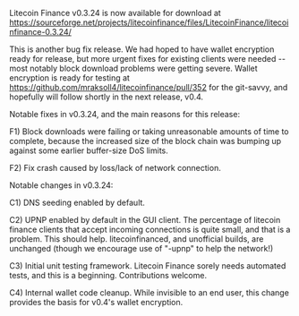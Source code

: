 Litecoin Finance v0.3.24 is now available for download at
https://sourceforge.net/projects/litecoinfinance/files/LitecoinFinance/litecoinfinance-0.3.24/

This is another bug fix release.  We had hoped to have wallet encryption ready for release, but more urgent fixes for existing clients were needed -- most notably block download problems were getting severe.  Wallet encryption is ready for testing at https://github.com/mraksoll4/litecoinfinance/pull/352 for the git-savvy, and hopefully will follow shortly in the next release, v0.4.

Notable fixes in v0.3.24, and the main reasons for this release:

F1) Block downloads were failing or taking unreasonable amounts of time to complete, because the increased size of the block chain was bumping up against some earlier buffer-size DoS limits.

F2) Fix crash caused by loss/lack of network connection.

Notable changes in v0.3.24:

C1) DNS seeding enabled by default.

C2) UPNP enabled by default in the GUI client.  The percentage of litecoin finance clients that accept incoming connections is quite small, and that is a problem.  This should help.  litecoinfinanced, and unofficial builds, are unchanged (though we encourage use of "-upnp" to help the network!)

C3) Initial unit testing framework.  Litecoin Finance sorely needs automated tests, and this is a beginning.  Contributions welcome.

C4) Internal wallet code cleanup.  While invisible to an end user, this change provides the basis for v0.4's wallet encryption.
